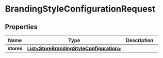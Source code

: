 

# BrandingStyleConfigurationRequest

## Properties

Name | Type | Description | Notes
------------ | ------------- | ------------- | -------------
**stores** | [**List&lt;StoreBrandingStyleConfiguration&gt;**](StoreBrandingStyleConfiguration.md) |  |  [optional]



